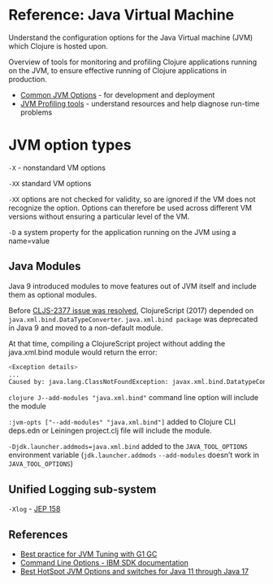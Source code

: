 # Reference: Java Virtual Machine

Understand the configuration options for the Java Virtual machine (JVM) which Clojure is hosted upon.

Overview of tools for monitoring and profiling Clojure applications running on the JVM, to ensure effective running of Clojure applications in production.

<!-- * Tools for managing a JVM -->
* [Common JVM Options](common-options.md) - for development and deployment
* [JVM Profiling tools](profile-tools.md) - understand resources and help diagnose run-time problems


# JVM option types

`-X` - nonstandard VM options

`-XX` standard VM options

`-XX` options are not checked for validity, so are ignored if the VM does not recognize the option. Options can therefore be used across different VM versions without ensuring a particular level of the VM.

`-D` a system property for the application running on the JVM using a name=value
<!-- TODO: is the java -D option an alternative to reading in a system.properties file? -->


## Java Modules

Java 9 introduced modules to move features out of JVM itself and include them as optional modules.

Before [CLJS-2377 issue was resolved](https://clojure.atlassian.net/browse/CLJS-2377), ClojureScript (2017) depended on `java.xml.bind.DataTypeConverter`. `java.xml.bind package` was deprecated in Java 9 and moved to a non-default module.

At that time, compiling a ClojureScript project without adding the java.xml.bind module would return the error:

```bash
<Exception details>
...
Caused by: java.lang.ClassNotFoundException: javax.xml.bind.DatatypeConverter
```

`clojure J--add-modules "java.xml.bind"` command line option will include the module

`:jvm-opts ["--add-modules" "java.xml.bind"]` added to Clojure CLI deps.edn or Leiningen project.clj file will include the module.

`-Djdk.launcher.addmods=java.xml.bind` added to the `JAVA_TOOL_OPTIONS` environment variable (`jdk.launcher.addmods` `--add-modules` doesn’t work in `JAVA_TOOL_OPTIONS`)


## Unified Logging sub-system

`-Xlog` - [JEP 158](https://openjdk.java.net/jeps/158)


## References

* [Best practice for JVM Tuning with G1 GC](https://backstage.forgerock.com/knowledge/kb/article/a75965340)
* [Command Line Options - IBM SDK documentation](https://www.ibm.com/docs/en/sdk-java-technology/7.1?topic=reference-command-line-options)
* [Best HotSpot JVM Options and switches for Java 11 through Java 17](https://blogs.oracle.com/javamagazine/post/the-best-hotspot-jvm-options-and-switches-for-java-11-through-java-17)


<!-- TODO: review IBM Java documentation JVM options -->

<!-- [IBM SDK Java Documentation - JVM -XX command line options](https://www.ibm.com/docs/en/sdk-java-technology/7.1?topic=options-jvm-xx-command-line) -->

<!-- -XXallowvmshutdown:[false|true] (default:true) -->
<!--     This option is provided as a workaround for customer applications that cannot shut down cleanly, as described in APAR IZ59734. -->

<!-- -XX:codecachetotal=<size> -->
<!--     Use this option to set the maximum size limit for the JIT code cache. This option also affects the size of the JIT data cache. -->
<!--     Start of changes for service refresh 3 fix pack 20-XX:[+|-]EnableCPUMonitorEnd of changes for service refresh 3 fix pack 20 -->
<!--     This option relates to the information about the CPU usage of thread categories that is available with the com.ibm.lang.management.JvmCpuMonitorMXBean application programming interface. CPU monitoring is enabled by default, and can be disabled by the command line option -XX:-EnableCPUMonitor. This option might not be supported in subsequent releases. -->

<!-- -XX:MaxDirectMemorySize -->
<!--     This option sets a limit on the amount of memory that can be reserved for all Direct Byte Buffers. -->

<!-- -XX:[+|-]PackedObject -->
<!--     The -XX:+PackedObject option enables packed object support. -->

<!-- -XX:[+|-]PageAlignDirectMemory -->
<!--     This option affects the alignment of direct byte buffer allocation. -->

<!-- -XX:[+|-]ReduceCPUMonitorOverhead -->
<!--     This option relates to the information about the CPU usage of thread categories that is available with the com.ibm.lang.management.JvmCpuMonitorMXBean application programming interface. This option affects the way that the JVM records the amount of CPU usage of non-Garbage Collection (GC) threads that do work on behalf of GC. -->

<!-- -XXsetHWPrefetch -->
<!--     This option enables or disables hardware prefetch. -->

<!-- -XX:ShareClassesEnableBCI -->
<!--     This option is equivalent to -Xshareclasses:enableBCI. -->

<!-- -XX:ShareClassesDisableBCI -->
<!--     The option -Xshareclasses:enableBCI is set by default. You can turn off this option by specifying -XX:ShareClassesDisableBCI when you start Java. -->

<!-- -XX:-StackTraceInThrowable -->
<!--     This option removes stack traces from exceptions. -->

<!-- -XX:[+|-]UseCompressedOops (64-bit only) -->
<!--     This option enables or disables compressed references in 64-bit JVMs, and is provided to help when porting applications from the Oracle JVM to the IBM JVM. This option might not be supported in subsequent releases. -->

<!-- -XX:[+|-]VerboseVerification -->
<!--     You can use this option to control the output of verbose diagnostic data that relates to verification. -->

<!-- -XX:[+|-]VMLockClassLoader -->
<!--     This option affects synchronization on class loaders that are not parallel-capable class loaders, during class loading. -->
